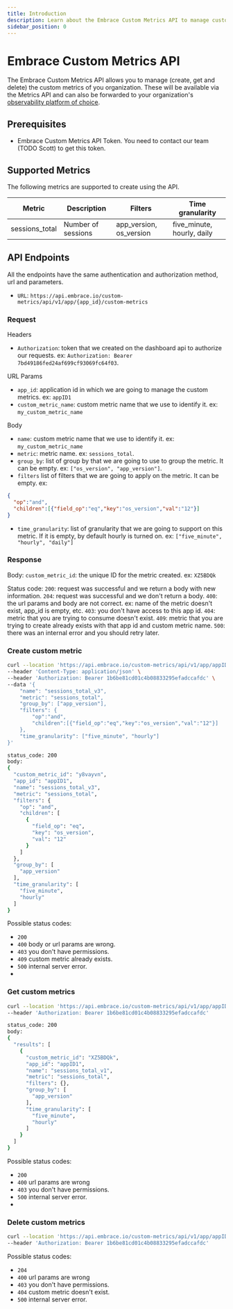 ```yaml
---
title: Introduction
description: Learn about the Embrace Custom Metrics API to manage custom metrics 
sidebar_position: 0
---
```


# Embrace Custom Metrics API

The Embrace Custom Metrics API allows you to manage (create, get and delete) the custom metrics of you organization. 
These will be available via the Metrics API and can also be forwarded to your organization's [observability platform of choice](/data-destinations).

## Prerequisites

- Embrace Custom Metrics API Token. You need to contact our team (TODO Scott) to get this token.

## Supported Metrics

The following metrics are supported to create using the API.

| Metric                            | Description                                               | Filters                               | Time granularity           |           
|-----------------------------------|-----------------------------------------------------------|---------------------------------------|----------------------------|
| sessions_total                    | Number of sessions                                        | app_version, os_version               | five_minute, hourly, daily |

## API Endpoints

All the endpoints have the same authentication and authorization method, url and parameters.
- `URL`: `https://api.embrace.io/custom-metrics/api/v1/app/{app_id}/custom-metrics`

### Request

Headers
- `Authorization`: token that we created on the dashboard api to authorize our requests. ex: `Authorization: Bearer 7bd49186fed24af699cf93069fc64f03`.

URL Params
- `app_id`: application id in which we are going to manage the custom metrics. ex: `appID1`
- `custom_metric_name`: custom metric name that we use to identify it. ex: `my_custom_metric_name`

Body
- `name`: custom metric name that we use to identify it. ex: `my_custom_metric_name`
- `metric`: metric name. ex: `sessions_total`.
- `group_by`: list of group by that we are going to use to group the metric. It can be empty. ex: `["os_version", "app_version"]`.
- `filters` list of filters that we are going to apply on the metric. It can be empty. ex:
```json
{
  "op":"and",
  "children":[{"field_op":"eq","key":"os_version","val":"12"}]
}
```
- `time_granularity`: list of granularity that we are going to support on this metric. If it is empty, by default hourly is turned on. ex: `["five_minute", "hourly", "daily"]`

### Response

Body:
`custom_metric_id`: the unique ID for the metric created. ex: `XZ5BDQk`

Status code:
`200`: request was successful and we return a body with new information.
`204`: request was successful and we don't return a body.
`400`: the url params and body are not correct. ex: name of the metric doesn't exist, app_id is empty, etc.
`403`: you don't have access to this app id.
`404`: metric that you are trying to consume doesn't exist.
`409`: metric that you are trying to create already exists with that app id and custom metric name.
`500`: there was an internal error and you should retry later.

### Create custom metric

```bash
curl --location 'https://api.embrace.io/custom-metrics/api/v1/app/appID1/custom-metrics' \
--header 'Content-Type: application/json' \
--header 'Authorization: Bearer 1b6be81cd01c4b08833295efadccafdc' \
--data '{
    "name": "sessions_total_v3",
    "metric": "sessions_total",
    "group_by": ["app_version"],
    "filters": {
        "op":"and",
        "children":[{"field_op":"eq","key":"os_version","val":"12"}]
    },
    "time_granularity": ["five_minute", "hourly"]
}'
```

```bash
status_code: 200
body: 
{
  "custom_metric_id": "y8vayvn",
  "app_id": "appID1",
  "name": "sessions_total_v3",
  "metric": "sessions_total",
  "filters": {
    "op": "and",
    "children": [
      {
        "field_op": "eq",
        "key": "os_version",
        "val": "12"
      }
    ]
  },
  "group_by": [
    "app_version"
  ],
  "time_granularity": [
    "five_minute",
    "hourly"
  ]
}
```

Possible status codes:
- `200`
- `400` body or url params are wrong.
- `403` you don't have permissions.
- `409` custom metric already exists.
- `500` internal server error.
- 
### Get custom metrics

```bash
curl --location 'https://api.embrace.io/custom-metrics/api/v1/app/appID1/custom-metrics' \
--header 'Authorization: Bearer 1b6be81cd01c4b08833295efadccafdc'
```

```bash
status_code: 200
body: 
{
  "results": [
    {
      "custom_metric_id": "XZ5BDQk",
      "app_id": "appID1",
      "name": "sessions_total_v1",
      "metric": "sessions_total",
      "filters": {},
      "group_by": [
        "app_version"
      ],
      "time_granularity": [
        "five_minute",
        "hourly"
      ]
    }
  ]
}
```

Possible status codes:
- `200`
- `400` url params are wrong
- `403` you don't have permissions.
- `500` internal server error.
- 
### Delete custom metrics

```bash
curl --location 'https://api.embrace.io/custom-metrics/api/v1/app/appID1/custom-metrics/sessions_total_v1' \
--header 'Authorization: Bearer 1b6be81cd01c4b08833295efadccafdc'
```

Possible status codes:
- `204`
- `400` url params are wrong
- `403` you don't have permissions.
- `404` custom metric doesn't exist.
- `500` internal server error.

